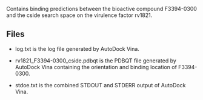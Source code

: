 Contains binding predictions between the bioactive compound F3394-0300 and the cside search space on the virulence factor rv1821.

## Files

- log.txt is the log file generated by AutoDock Vina.

- rv1821_F3394-0300_cside.pdbqt is the PDBQT file generated by AutoDock Vina containing the orientation and binding location of F3394-0300.

- stdoe.txt is the combined STDOUT and STDERR output of AutoDock Vina.

